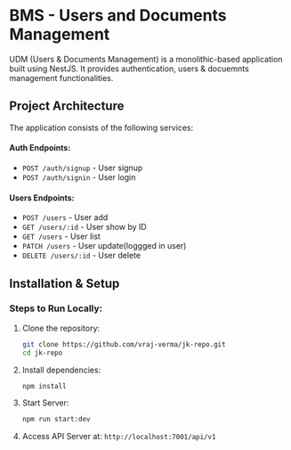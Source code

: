 # BMS - Users and Documents Management

UDM (Users & Documents Management) is a monolithic-based application built using NestJS. It provides authentication, users & docuemnts management functionalities.

## Project Architecture

The application consists of the following services:

#### Auth Endpoints:
- `POST /auth/signup` - User signup
- `POST /auth/signin` - User login


#### Users Endpoints:
- `POST /users` - User add
- `GET /users/:id` - User show by ID
- `GET /users` - User list
- `PATCH /users` - User update(loggged in user)
- `DELETE /users/:id` - User delete


## Installation & Setup

### Steps to Run Locally:

1. Clone the repository:
   ```sh
   git clone https://github.com/vraj-verma/jk-repo.git
   cd jk-repo
   ```

2. Install dependencies:
   ```sh
   npm install
   ```

3. Start Server:
   ```sh
   npm run start:dev
   ```

4. Access API Server at: `http://localhost:7001/api/v1`


